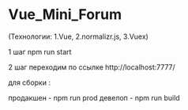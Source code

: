 # Vue_Mini_Forum

(Технологии: 1.Vue, 2.normalizr.js, 3.Vuex)

1 шаг npm run start

2 шаг переходим по ссылке http://localhost:7777/

для сборки :

продакшен - npm run prod
девелоп - npm run build
